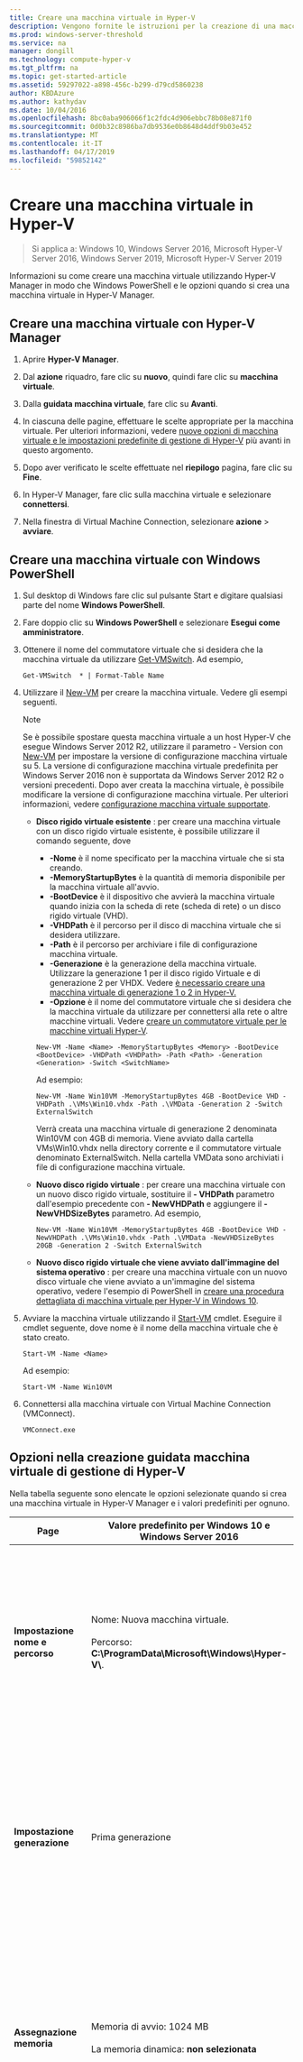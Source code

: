```yaml
---
title: Creare una macchina virtuale in Hyper-V
description: Vengono fornite le istruzioni per la creazione di una macchina virtuale utilizzando Hyper-V Manager o Windows PowerShell
ms.prod: windows-server-threshold
ms.service: na
manager: dongill
ms.technology: compute-hyper-v
ms.tgt_pltfrm: na
ms.topic: get-started-article
ms.assetid: 59297022-a898-456c-b299-d79cd5860238
author: KBDAzure
ms.author: kathydav
ms.date: 10/04/2016
ms.openlocfilehash: 8bc0aba906066f1c2fdc4d906ebbc78b08e871f0
ms.sourcegitcommit: 0d0b32c8986ba7db9536e0b8648d4ddf9b03e452
ms.translationtype: MT
ms.contentlocale: it-IT
ms.lasthandoff: 04/17/2019
ms.locfileid: "59852142"
---
```

# <a name="create-a-virtual-machine-in-hyper-v"></a>Creare una macchina virtuale in Hyper-V

>Si applica a: Windows 10, Windows Server 2016, Microsoft Hyper-V Server 2016, Windows Server 2019, Microsoft Hyper-V Server 2019

Informazioni su come creare una macchina virtuale utilizzando Hyper-V Manager in modo che Windows PowerShell e le opzioni quando si crea una macchina virtuale in Hyper-V Manager.  

## <a name="BKMK_HyperVManager"></a>Creare una macchina virtuale con Hyper-V Manager  

1.  Aprire **Hyper-V Manager**.  

2.  Dal **azione** riquadro, fare clic su **nuovo**, quindi fare clic su **macchina virtuale**.  

3.  Dalla **guidata macchina virtuale**, fare clic su **Avanti**.  

4.  In ciascuna delle pagine, effettuare le scelte appropriate per la macchina virtuale. Per ulteriori informazioni, vedere [nuove opzioni di macchina virtuale e le impostazioni predefinite di gestione di Hyper-V](#BKMK_Options) più avanti in questo argomento.  

5.  Dopo aver verificato le scelte effettuate nel **riepilogo** pagina, fare clic su **Fine**.  

6.  In Hyper-V Manager, fare clic sulla macchina virtuale e selezionare **connettersi**.  

7.  Nella finestra di Virtual Machine Connection, selezionare **azione** > **avviare**.  

## <a name="BKMK_PowerShell"></a>Creare una macchina virtuale con Windows PowerShell  

1.  Sul desktop di Windows fare clic sul pulsante Start e digitare qualsiasi parte del nome **Windows PowerShell**.  

2.  Fare doppio clic su **Windows PowerShell** e selezionare **Esegui come amministratore**.  

3.  Ottenere il nome del commutatore virtuale che si desidera che la macchina virtuale da utilizzare [Get-VMSwitch](https://technet.microsoft.com/library/hh848499.aspx).  Ad esempio,  

    ```  
    Get-VMSwitch  * | Format-Table Name  
    ```  

4.  Utilizzare il [New-VM](https://technet.microsoft.com/library/hh848537.aspx) per creare la macchina virtuale.  Vedere gli esempi seguenti.  

    > [!NOTE]  
    > Se è possibile spostare questa macchina virtuale a un host Hyper-V che esegue Windows Server 2012 R2, utilizzare il parametro - Version con  [New-VM](https://technet.microsoft.com/library/hh848537.aspx) per impostare la versione di configurazione macchina virtuale su 5. La versione di configurazione macchina virtuale predefinita per Windows Server 2016 non è supportata da Windows Server 2012 R2 o versioni precedenti. Dopo aver creata la macchina virtuale, è possibile modificare la versione di configurazione macchina virtuale. Per ulteriori informazioni, vedere [configurazione macchina virtuale supportate](../deploy/Upgrade-virtual-machine-version-in-Hyper-V-on-Windows-or-Windows-Server.md#BKMK_SupportedConfigVersions).  

    - **Disco rigido virtuale esistente** : per creare una macchina virtuale con un disco rigido virtuale esistente, è possibile utilizzare il comando seguente, dove  
        -   **-Nome** è il nome specificato per la macchina virtuale che si sta creando.  
        -   **-MemoryStartupBytes** è la quantità di memoria disponibile per la macchina virtuale all'avvio.  
        -   **-BootDevice** è il dispositivo che avvierà la macchina virtuale quando inizia con la scheda di rete (scheda di rete) o un disco rigido virtuale (VHD).  
        -   **-VHDPath** è il percorso per il disco di macchina virtuale che si desidera utilizzare.  
        -   **-Path** è il percorso per archiviare i file di configurazione macchina virtuale.  
        -   **-Generazione** è la generazione della macchina virtuale. Utilizzare la generazione 1 per il disco rigido Virtuale e di generazione 2 per VHDX. Vedere [è necessario creare una macchina virtuale di generazione 1 o 2 in Hyper-V.](../plan/Should-I-create-a-generation-1-or-2-virtual-machine-in-Hyper-V.md)  
        -   **-Opzione** è il nome del commutatore virtuale che si desidera che la macchina virtuale da utilizzare per connettersi alla rete o altre macchine virtuali. Vedere [creare un commutatore virtuale per le macchine virtuali Hyper-V](Create-a-virtual-switch-for-Hyper-V-virtual-machines.md).  

        ```  
        New-VM -Name <Name> -MemoryStartupBytes <Memory> -BootDevice <BootDevice> -VHDPath <VHDPath> -Path <Path> -Generation <Generation> -Switch <SwitchName>  
        ```  

        Ad esempio:   

        ```  
        New-VM -Name Win10VM -MemoryStartupBytes 4GB -BootDevice VHD -VHDPath .\VMs\Win10.vhdx -Path .\VMData -Generation 2 -Switch ExternalSwitch  
        ```  

        Verrà creata una macchina virtuale di generazione 2 denominata Win10VM con 4GB di memoria. Viene avviato dalla cartella VMs\Win10.vhdx nella directory corrente e il commutatore virtuale denominato ExternalSwitch. Nella cartella VMData sono archiviati i file di configurazione macchina virtuale.  

    -   **Nuovo disco rigido virtuale** : per creare una macchina virtuale con un nuovo disco rigido virtuale, sostituire il **- VHDPath** parametro dall'esempio precedente con  **- NewVHDPath** e aggiungere il **- NewVHDSizeBytes** parametro. Ad esempio,  

        ```  
        New-VM -Name Win10VM -MemoryStartupBytes 4GB -BootDevice VHD -NewVHDPath .\VMs\Win10.vhdx -Path .\VMData -NewVHDSizeBytes 20GB -Generation 2 -Switch ExternalSwitch  
        ```  

    -   **Nuovo disco rigido virtuale che viene avviato dall'immagine del sistema operativo** : per creare una macchina virtuale con un nuovo disco virtuale che viene avviato a un'immagine del sistema operativo, vedere l'esempio di PowerShell in [creare una procedura dettagliata di macchina virtuale per Hyper-V in Windows 10](https://msdn.microsoft.com/virtualization/hyperv_on_windows/quick_start/walkthrough_create_vm).  

5.  Avviare la macchina virtuale utilizzando il [Start-VM](https://technet.microsoft.com/library/hh848589.aspx) cmdlet. Eseguire il cmdlet seguente, dove nome è il nome della macchina virtuale che è stato creato.  

    ```  
    Start-VM -Name <Name>  
    ```  

    Ad esempio:   

    ```  
    Start-VM -Name Win10VM  
    ```  

6.  Connettersi alla macchina virtuale con Virtual Machine Connection (VMConnect).  

    ```  
    VMConnect.exe  
    ```  

## <a name="BKMK_Options"></a>Opzioni nella creazione guidata macchina virtuale di gestione di Hyper-V  
Nella tabella seguente sono elencate le opzioni selezionate quando si crea una macchina virtuale in Hyper-V Manager e i valori predefiniti per ognuno.  

|Page|Valore predefinito per Windows 10 e Windows Server 2016|Altre opzioni|  
|--------|-------------------------------------------------------------------------------------------------------------------------------------------------------------------|-----------------|  
|**Impostazione nome e percorso**|Nome:  Nuova macchina virtuale.<br /><br />Percorso:  **C:\ProgramData\Microsoft\Windows\Hyper-V\\**.|È inoltre possibile immettere il proprio nome e scegliere un altro percorso per la macchina virtuale.<br /><br />Si tratta in cui verranno archiviati i file di configurazione macchina virtuale.|  
|**Impostazione generazione**|Prima generazione|È inoltre possibile scegliere di creare una macchina virtuale di generazione 2. Per ulteriori informazioni, vedere [è necessario creare una macchina virtuale di generazione 1 o 2 in Hyper-V.](../plan/Should-I-create-a-generation-1-or-2-virtual-machine-in-Hyper-V.md)|  
|**Assegnazione memoria** |Memoria di avvio: 1024 MB<br /><br />La memoria dinamica: **non selezionata**|È possibile impostare la memoria di avvio da 32MB a 5902MB.<br /><br />È inoltre possibile utilizzare la memoria dinamica. Per ulteriori informazioni, vedere [Panoramica della memoria dinamica di Hyper-V](https://technet.microsoft.com/library/hh831766.aspx).|  
|**Configurazione rete**|Non è connesso|È possibile selezionare una connessione di rete per la macchina virtuale utilizzare un elenco dei commutatori virtuali esistenti. Vedere [creare un commutatore virtuale per le macchine virtuali Hyper-V](Create-a-virtual-switch-for-Hyper-V-virtual-machines.md).|  
|**Connessione disco rigido virtuale**|Crea un disco rigido virtuale <br /><br />Nome: <*vmname*> vhdx<br /><br />**Percorso**: **C:\Users\Public\Documents\Hyper-V\Virtual Hard Disks\\**<br /><br />**Dimensioni**: 127GB|È inoltre possibile utilizzare un disco rigido virtuale esistente oppure attendere e collegare un disco rigido virtuale in un secondo momento.|  
|**Opzioni di installazione**|Installare un sistema operativo in un secondo momento|Queste opzioni modificare l'ordine di avvio della macchina virtuale in modo che è possibile installare da un file ISO, disco floppy o un servizio di installazione di rete, ad esempio servizi di distribuzione Windows (WDS).|  
|**Riepilogo**|Visualizza le opzioni che si sono scelto, in modo che sia possibile verificare che siano corrette.<br /><br />-Nome<br />-Generazione<br />-Memoria<br />-Rete<br />: Disco rigido<br />-Sistema operativo|**Suggerimento:** È possibile copiare il riepilogo dalla pagina e incollarlo nel messaggio di posta elettronica o altrove che consentono di tenere traccia delle tue macchine virtuali.|  

## <a name="see-also"></a>Vedere anche  

- [New-VM](https://technet.microsoft.com/library/hh848537.aspx)  

- [Versioni di configurazione supportate della macchina virtuale](../deploy/Upgrade-virtual-machine-version-in-Hyper-V-on-Windows-or-Windows-Server.md#BKMK_SupportedConfigVersions)  

-   [È consigliabile creare una macchina virtuale di generazione 1 o 2 in Hyper-V?](../plan/Should-I-create-a-generation-1-or-2-virtual-machine-in-Hyper-V.md)  

-   [Creare un commutatore virtuale per le macchine virtuali Hyper-V](Create-a-virtual-switch-for-Hyper-V-virtual-machines.md)  
